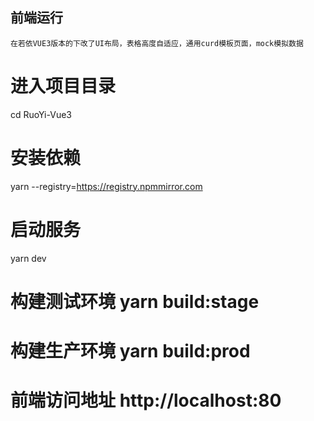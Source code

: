 ## 前端运行

```
在若依VUE3版本的下改了UI布局，表格高度自适应，通用curd模板页面，mock模拟数据
```

# 进入项目目录

cd RuoYi-Vue3

# 安装依赖

yarn --registry=https://registry.npmmirror.com

# 启动服务

yarn dev

# 构建测试环境 yarn build:stage

# 构建生产环境 yarn build:prod

# 前端访问地址 http://localhost:80

```

```
